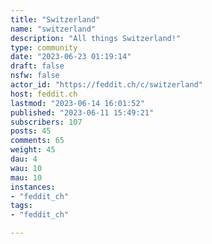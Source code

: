 ```yaml
---
title: "Switzerland" 
name: "switzerland"
description: "All things Switzerland!"
type: community
date: "2023-06-23 01:19:14"
draft: false
nsfw: false
actor_id: "https://feddit.ch/c/switzerland"
host: feddit.ch
lastmod: "2023-06-14 16:01:52"
published: "2023-06-11 15:49:21"
subscribers: 107
posts: 45
comments: 65
weight: 45
dau: 4
wau: 10
mau: 10
instances:
- "feddit_ch"
tags: 
- "feddit_ch"

---
```

